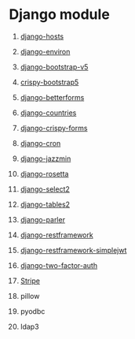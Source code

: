 # Django module

1. [django-hosts](https://django-hosts.readthedocs.io/en/latest/)


2. [django-environ](https://django-hosts.readthedocs.io/en/latest/)
 

3. [django-bootstrap-v5](https://django-bootstrap-v5.readthedocs.io/en/latest/installation.html)

4. [crispy-bootstrap5](https://pypi.org/project/crispy-bootstrap5/)

5. [django-betterforms](https://django-betterforms.readthedocs.io/en/latest/intro.html#installation)

6. [django-countries](https://pypi.org/project/django-countries/)

7. [django-crispy-forms](https://pypi.org/project/crispy-bootstrap5/)

8. [django-cron](https://django-cron.readthedocs.io/en/latest/installation.html)

9. [django-jazzmin](https://django-jazzmin.readthedocs.io/installation/)

10. [django-rosetta](https://django-rosetta.readthedocs.io/installation.html#install-rosetta)

11. [django-select2](https://django-select2.readthedocs.io/en/latest/)

12. [django-tables2](https://django-tables2.readthedocs.io/en/latest/pages/installation.html)

13. [django-parler](https://django-parler.readthedocs.io/en/stable/quickstart.html#installing-django-parler)

14. [django-restframework](https://www.django-rest-framework.org/)

15. [django-restframework-simplejwt](https://django-rest-framework-simplejwt.readthedocs.io/en/latest/getting_started.html#installation)

16. [django-two-factor-auth](https://django-two-factor-auth.readthedocs.io/en/stable/installation.html)

17. [Stripe](https://pypi.org/project/stripe/)

15. pillow

16. pyodbc

17. ldap3
